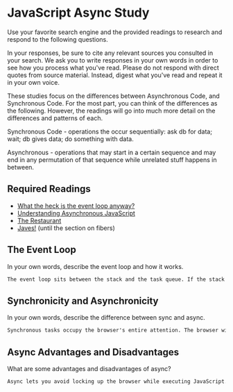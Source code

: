 # JavaScript Async Study

Use your favorite search engine and the provided readings to research and
respond to the following questions.

In your responses, be sure to cite any relevant sources you consulted in your
search. We ask you to write responses in your own words in order to see how you
process what you've read. Please do not respond with direct quotes from source
material. Instead, digest what you've read and repeat it in your own voice.

These studies focus on the differences between Asynchronous Code, and
Synchronous Code. For the most part, you can think of the differences as the
following. However, the readings will go into much more detail on the
differences and patterns of each.

Synchronous Code - operations the occur sequentially: ask db for data; wait; db gives data; do something with data.

Asynchronous - operations that may start in a certain sequence and may end in any permutation of that sequence while unrelated stuff happens in between.

## Required Readings

-   [What the heck is the event loop anyway?](https://www.youtube.com/watch?v=8aGhZQkoFbQ)
-   [Understanding Asynchronous JavaScript](https://www.youtube.com/watch?v=vMfg0xGjcOI)
-   [The Restaurant](https://www.codeschool.com/blog/2014/10/30/understanding-node-js/)
-   [Javes!](https://www.discovermeteor.com/blog/understanding-sync-async-javascript-node/) (until the section on fibers)

## The Event Loop

In your own words, describe the event loop and how it works.

```md
The event loop sits between the stack and the task queue. If the stack is empty, the event loop will go to the task queue and take the first thing there. Then, it will push that callback to the stack so that it can be executed.
```

## Synchronicity and Asynchronicity

In your own words, describe the difference between sync and async.

```md
Synchronous tasks occupy the browser's entire attention. The browser will not be able to do anything else until that task is finished. An asynchornous task, on the other hand, can be put aside and finished later.
```

## Async Advantages and Disadvantages

What are some advantages and disadvantages of async?

```md
Async lets you avoid locking up the browser while executing JavaScript. As programs become more complex, however, response times could become unpredictable. It could also be more difficult to debug programs.
```
